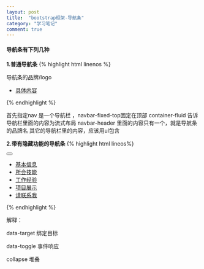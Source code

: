 ```yaml
---
layout: post
title:  "bootstrap框架-导航条"
category: "学习笔记"
comment: true
---
```


#### 导航条有下列几种
**1.普通导航条**
{% highlight html linenos %}
<nav class="navbar navbar-default navbar-fixed-top">
    <div class="container-fluid">
        <div class="navbar-header">
            <div class="navbar-brand">导航条的品牌/logo</div>     
        </div>
        <ul class="nav navbar-nav">
           <li><a href="#">具体内容</a></li>
        </ul>
    </div>
</nav>
{% endhighlight %}

首先指定nav 是一个导航栏 ，navbar-fixed-top固定在顶部
container-fluid 告诉导航栏里面的内容为流式布局
navbar-header 里面的内容只有一个，就是导航条的品牌名
其它的导航栏里的内容，应该用ul包含


**2.带有隐藏功能的导航条**
{% highlight html lineos%}
<!--导航条-->
 <nav class="navbar navbar-default navbar-fixed-top">
     <div class="container-fluid">
         <div class="navbar-header">
             <div class="navbar-brand">
                 <a href="#">
                     <span class="glyphicon glyphicon-home"></span>
                 </a>
             </div>
             <!-- 三个横线-->
             <button class="navbar-toggle" data-toggle="collapse" data-target="#divNav">
                 <span class="icon-bar"></span>
                 <span class="icon-bar"></span>
                 <span class="icon-bar"></span>
             </button>
         </div>
         <!-- 导航内容-->
         <div class="collapse navbar-collapse" id="divNav">
             <ul class="nav navbar-nav">
                 <li><a href="#info">基本信息</a></li>
                 <li><a href="#skill">所会技能</a></li>
                 <li><a href="#work">工作经验</a></li>
                 <li><a href="#projcet">项目展示</a></li>
                 <li><a href="#contact">请联系我</a></li>
             </ul>
         </div>
     </div>
 </nav>
{% endhighlight %}

解释：

data-target 绑定目标

data-toggle 事件响应

collapse 堆叠
